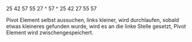 25	42	57	55	27
^		57		^
25	42	27	55	57

Pivot Element selbst aussuchen, links kleiner, wird durchlaufen, sobald etwas kleineres gefunden wurde, wird es an die linke Stelle gesetzt, Pivot Element wird zwischengespeichert.
